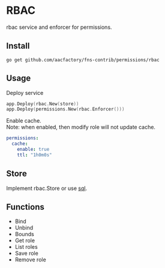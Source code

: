 # RBAC

rbac service and enforcer for permissions.

## Install
```shell
go get github.com/aacfactory/fns-contrib/permissions/rbac
```

## Usage
Deploy service
```go
app.Deploy(rbac.New(store))
app.Deploy(permissions.New(rbac.Enforcer()))
```
Enable cache.  
Note: when enabled, then modify role will not update cache.
```yaml
permissions:
  cache:
    enable: true
    ttl: "1h0m0s"
```


## Store
Implement rbac.Store or use [sql](https://github.com/aacfactory/fns-contrib/tree/main/permissions/rbac/sql).

## Functions
* Bind
* Unbind
* Bounds
* Get role
* List roles
* Save role
* Remove role